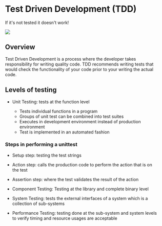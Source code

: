 # Test Driven Development (TDD)

If it's not tested it doesn't work!

![](https://s3.amazonaws.com/intranet-projects-files/holbertonschool-higher-level_programming+/246/giphy-4.gif)

## Overview

Test Driven Development is a process where the developer takes responsibility for writing quality code.
TDD recommends writing tests that would check the functionality of your code prior to your writing the actual code.

## Levels of testing

- Unit Testing: tests at the function level

  - Tests individual functions in a program
  - Groups of unit test can be combined into test suites
  - Executes in development environment instead of production environment
  - Test is implemented in an automated fashion

### Steps in performing a unittest

  - Setup step: testing the test strings
  - Action step: calls the production code to perform the action that is on the test
  - Assertion step: where the test validates the result of the action

- Component Testing: Testing at the library and complete binary level
- System Testing: tests the external interfaces of a system which is a collection of sub-systems
- Performance Testing: testing done at the sub-system and system levels to verify timing and resource usages are acceptable
